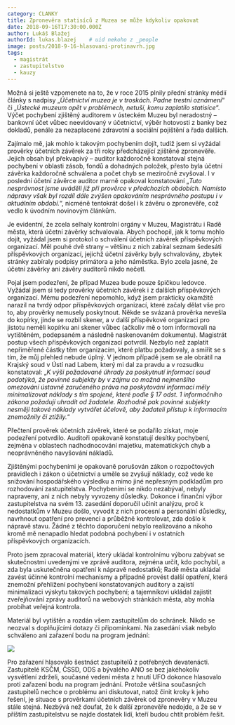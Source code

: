 ```yaml
---
category: CLANKY
title: Zpronevěra statisíců z Muzea se může kdykoliv opakovat
date: 2018-09-16T17:30:00.000Z
author: Lukáš Blažej
authorId: lukas.blazej    # uid nekoho z _people
image: posts/2018-9-16-hlasovani-protinavrh.jpg
tags:
  - magistrát
  - zastupitelstvo
  - kauzy
---
```

Možná si ještě vzpomenete na to, že v roce 2015 plnily přední stránky médií články s nadpisy „*Účetnictví muzea je v troskách. Padne trestní oznámení*“ či „*Ústecké muzeum opět v problémech, netuší, komu zaplatilo statisíce*“. Výčet pochybení zjištěný auditorem v ústeckém Muzeu byl neradostný – bankovní účet vůbec neevidovaný v účetnictví, výběr hotovosti z banky bez dokladů, penále za nezaplacené zdravotní a sociální pojištění a řada dalších.

Zajímalo mě, jak mohlo k takovým pochybením dojít, tudíž jsem si vyžádal prověrky účetních závěrek za tři roky předcházející zjištěné zpronevěře. Jejich obsah byl překvapivý – auditor každoročně konstatoval stejná pochybení v oblasti zásob, fondů a dohadných položek, přesto byla účetní závěrka každoročně schválena a počet chyb se meziročně zvyšoval. I v poslední účetní závěrce auditor marně opakoval konstatování „*Tuto nesprávnost jsme uváděli již při prověrce v předchozích obdobích. Namísto nápravy však byl rozdíl dále zvýšen opakováním nesprávného postupu i v aktuálním období.*“, nicméně tentokrát došel i k závěru o zpronevěře, což vedlo k úvodním novinovým článkům.

Je evidentní, že zcela selhaly kontrolní orgány v Muzeu, Magistrátu i Radě města, která účetní závěrky schvalovala. Abych pochopil, jak k tomu mohlo dojít, vyžádal jsem si protokol o schválení účetních závěrek příspěvkových organizací. Měl pouhé dvě strany – většinu z nich zabíral seznam šedesáti příspěvkových organizací, jejichž účetní závěrky byly schvalovány, zbytek stránky zabíraly podpisy primátora a jeho náměstka. Bylo zcela jasné, že účetní závěrky ani závěry auditorů nikdo nečetl.

Pojal jsem podezření, že případ Muzea bude pouze špičkou ledovce. Vyžádal jsem si tedy prověrky účetních závěrek i z dalších příspěvkových organizací. Mému podezření nepomohlo, když jsem prakticky okamžitě narazil na tvrdý odpor příspěvkových organizací, které začaly dělat vše pro to, aby prověrky nemusely poskytnout. Někde se svázaná prověrka nevešla do kopírky, jinde se rozbil skener, a v další příspěvkové organizaci pro jistotu neměli kopírku ani skener vůbec (ačkoliv mě o tom informovali na vytištěném, podepsaném a následně naskenovaném dokumentu). Magistrát postup všech příspěvkových organizací potvrdil. Nezbylo než zaplatit nepřiměřené částky těm organizacím, které platbu požadovaly, a smířit se s tím, že můj přehled nebude úplný. V jednom případě jsem se ale obrátil na Krajský soud v Ústí nad Labem, který mi dal za pravdu a v rozsudku konstatoval: „*K výši požadované úhrady za poskytnutí informací soud podotýká, že povinné subjekty by v zájmu co možná nejmenšího omezování ústavně zaručeného práva na poskytování informací měly minimalizovat náklady s tím spojené, které podle § 17 odst. 1 informačního zákona požadují uhradit od žadatele. Rozhodně pak povinné subjekty nesmějí takové náklady vytvářet účelově, aby žadateli přístup k informacím znemožnily či ztížily.*“

Přečtení prověrek účetních závěrek, které se podařilo získat, moje podezření potvrdilo. Auditoři opakovaně konstatují desítky pochybení, zejména v oblastech nadhodnocování majetku, matematických chyb a neoprávněného navyšování nákladů.

Zjištěnými pochybeními je opakovaně porušován zákon o rozpočtových pravidlech i zákon o účetnictví a uměle se zvyšují náklady, což vede ke snižování hospodářského výsledku a mimo jiné nepřesným podkladům pro rozhodování zastupitelstva. Pochybeními se nikdo nezabýval, nebyly napraveny, ani z nich nebyly vyvozeny důsledky. Dokonce i finanční výbor zastupitelstva na svém 13. zasedání doporučil učinit analýzu, proč k nedostatkům v Muzeu došlo, vyvodit z nich procesní a personální důsledky, navrhnout opatření pro prevenci a průběžně kontrolovat, zda došlo k nápravě stavu. Žádné z těchto doporučení nebylo realizováno a nikoho kromě mě nenapadlo hledat podobná pochybení i v ostatních příspěvkových organizacích.

Proto jsem zpracoval materiál, který ukládal kontrolnímu výboru zabývat se skutečnostmi uvedenými ve zprávě auditora, zejména určit, kdo pochybil, a zda byla uskutečněna opatření k nápravě nedostatků; Radě města ukládal zavést účinné kontrolní mechanismy a případně provést další opatření, která znemožní přehlížení pochybení konstatovaných auditory a zajistí minimalizaci výskytu takových pochybení; a tajemníkovi ukládal zajistit zveřejňování zprávy auditorů na webových stránkách města, aby mohla probíhat veřejná kontrola.

Materiál byl vytištěn a rozdán všem zastupitelům do schránek. Nikdo se neozval s doplňujícími dotazy či připomínkami. Na zasedání však nebylo schváleno ani zařazení bodu na program jednání:

<img src="https://github.com/pirati-web/usti.pirati.cz/blob/master/assets/img/posts/2018-9-16-hlasovani-protinavrh.jpg">

Pro zařazení hlasovalo šestnáct zastupitelů z potřebných devatenácti. Zastupitelé KSČM, ČSSD, ODS a bývalého ANO se bez jakéhokoliv vysvětlení zdrželi, současné vedení města z hnutí UFO dokonce hlasovalo proti zařazení bodu na program jednání.
Protože většina současných zastupitelů nechce o problému ani diskutovat, natož činit kroky k jeho řešení, je situace s prověrkami účetních závěrek od zpronevěry v Muzeu stále stejná. Nezbývá než doufat, že k další zpronevěře nedojde, a že se v příštím zastupitelstvu se najde dostatek lidí, kteří budou chtít problém řešit.
